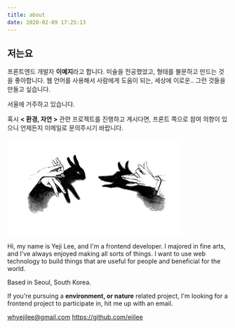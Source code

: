 ```yaml
---
title: about
date: 2020-02-09 17:25:13
---
```


## 저는요

프론트엔드 개발자 **이예지**라고 합니다.
미술을 전공했었고, 형태를 불문하고 만드는 것을 좋아합니다.
웹 언어를 사용해서 사람에게 도움이 되는, 세상에 이로운.. 그런 것들을 만들고 싶습니다.

서울에 거주하고 있습니다.

혹시 **< 환경, 자연 >** 관련 프로젝트를 진행하고 계시다면,
프론트 쪽으로 참여 의향이 있으니 언제든지 이메일로 문의주시기 바랍니다.

![ ](./index/handBunny.jpg " ")

Hi, my name is Yeji Lee, and I'm a frontend developer.
I majored in fine arts, and I've always enjoyed making all sorts of things.
I want to use web technology to build things that are useful for people and beneficial for the world.

Based in Seoul, South Korea.

If you're pursuing a **environment, or nature** related project,
I'm looking for a frontend project to participate in, hit me up with an email.

whyejilee@gmail.com
https://github.com/ejilee
